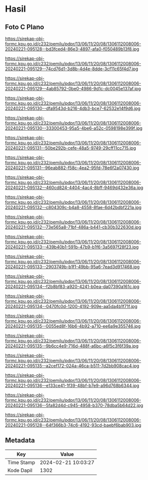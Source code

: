 # Hasil

## Foto C Plano

https://sirekap-obj-formc.kpu.go.id/c232/pemilu/pdpr/13/06/11/20/08/1306112008006-20240221-095128--bd3fced4-86e3-4897-afa0-f050489b13f8.jpg

https://sirekap-obj-formc.kpu.go.id/c232/pemilu/pdpr/13/06/11/20/08/1306112008006-20240221-095129--74cd76d1-3d8b-4d4e-8dde-3cf11c65f4d7.jpg

https://sirekap-obj-formc.kpu.go.id/c232/pemilu/pdpr/13/06/11/20/08/1306112008006-20240221-095129--4ab85792-0be0-4986-9d1c-dc0045e137af.jpg

https://sirekap-obj-formc.kpu.go.id/c232/pemilu/pdpr/13/06/11/20/08/1306112008006-20240221-095130--dfa9543d-b216-4db3-bce7-62532e14f9d6.jpg

https://sirekap-obj-formc.kpu.go.id/c232/pemilu/pdpr/13/06/11/20/08/1306112008006-20240221-095130--33300453-95a5-4be6-a52c-0598198e399f.jpg

https://sirekap-obj-formc.kpu.go.id/c232/pemilu/pdpr/13/06/11/20/08/1306112008006-20240221-095131--50be292b-cefe-48a5-9749-29cff11cc715.jpg

https://sirekap-obj-formc.kpu.go.id/c232/pemilu/pdpr/13/06/11/20/08/1306112008006-20240221-095131--96eab882-f58c-4ea2-95fd-78e6f2a07430.jpg

https://sirekap-obj-formc.kpu.go.id/c232/pemilu/pdpr/13/06/11/20/08/1306112008006-20240221-095132--460cd824-4404-4ac4-8bff-9469d432e36a.jpg

https://sirekap-obj-formc.kpu.go.id/c232/pemilu/pdpr/13/06/11/20/08/1306112008006-20240221-095132--c804309c-b4a8-4558-8fae-6d42bdbf221a.jpg

https://sirekap-obj-formc.kpu.go.id/c232/pemilu/pdpr/13/06/11/20/08/1306112008006-20240221-095132--73e565a8-71bf-486a-b441-cb30b322630d.jpg

https://sirekap-obj-formc.kpu.go.id/c232/pemilu/pdpr/13/06/11/20/08/1306112008006-20240221-095133--439b40b1-591b-47b9-b1f6-3a5697f28f23.jpg

https://sirekap-obj-formc.kpu.go.id/c232/pemilu/pdpr/13/06/11/20/08/1306112008006-20240221-095133--2903749b-b1f1-49bb-95a6-7ead3d917468.jpg

https://sirekap-obj-formc.kpu.go.id/c232/pemilu/pdpr/13/06/11/20/08/1306112008006-20240221-095134--f2b8bf83-a920-4241-b0ea-da07390a161c.jpg

https://sirekap-obj-formc.kpu.go.id/c232/pemilu/pdpr/13/06/11/20/08/1306112008006-20240221-095134--0470fc0d-1200-4192-909e-aa5da4b1f71f.jpg

https://sirekap-obj-formc.kpu.go.id/c232/pemilu/pdpr/13/06/11/20/08/1306112008006-20240221-095135--0055ed8f-16b6-4b92-a710-ee6a9e355746.jpg

https://sirekap-obj-formc.kpu.go.id/c232/pemilu/pdpr/13/06/11/20/08/1306112008006-20240221-095135--9b6cc4e9-716d-488f-a6bc-a6f5c3f6f39a.jpg

https://sirekap-obj-formc.kpu.go.id/c232/pemilu/pdpr/13/06/11/20/08/1306112008006-20240221-095135--a2cef172-024a-46ca-b511-7d2bb908cac4.jpg

https://sirekap-obj-formc.kpu.go.id/c232/pemilu/pdpr/13/06/11/20/08/1306112008006-20240221-095136--e133ce41-1f39-48bf-b7e9-a96d768b6344.jpg

https://sirekap-obj-formc.kpu.go.id/c232/pemilu/pdpr/13/06/11/20/08/1306112008006-20240221-095136--5fa82d4d-c945-4958-b370-78dba5b64d22.jpg

https://sirekap-obj-formc.kpu.go.id/c232/pemilu/pdpr/13/06/11/20/08/1306112008006-20240221-095128--64f366b3-74c6-4192-93cd-baebf6bab903.jpg


## Metadata

| Key        | Value               |
| ---------- | ------------------- |
| Time Stamp | 2024-02-21 10:03:27 |
| Kode Dapil | 1302                |



